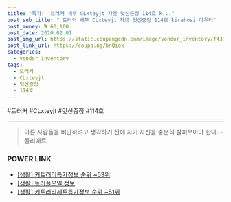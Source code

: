 ```yaml
--- 
title: "특가!  트러커 세무 CLxteyjt 자켓 덧신증정 114호 k..." 
post_sub_title: " 트러커 세무 CLxteyjt 자켓 덧신증정 114호 kirahosi 아우터" 
post_money: ₩ 60,100 
post_date: 2020.02.01 
post_img_url: https://static.coupangcdn.com/image/vendor_inventory/f431/5b144fbcde4b211620a20077cc4188191d0d4a2c0e8aee6d5a8a59012c7d.jpg 
post_link_url: https://coupa.ng/bnQiex 
categories: 
  - vendor_inventory 
tags: 
  - 트러커 
  - CLxteyjt 
  - 덧신증정 
  - 114호 
--- 
```

  #트러커 #CLxteyjt #덧신증정 #114호 
<hr> 

> 다른 사람들을 비난하려고 생각하기 전에 자기 자신을 충분히 살펴보아야 한다. - 몰리에르 


### POWER LINK

* <a href="https://blog.naver.com/sakai111/221773400087" target="_blank"> [생활] 커트러리특가정보 순위 ~53위</a>
* <a href="https://blog.naver.com/sakai111/221764516226" target="_blank"> [생활] 트러플오일 정보 </a>
* <a href="https://blog.naver.com/sakai111/221771382339" target="_blank"> [생활] 커트러리세트특가정보 순위 ~51위</a>
